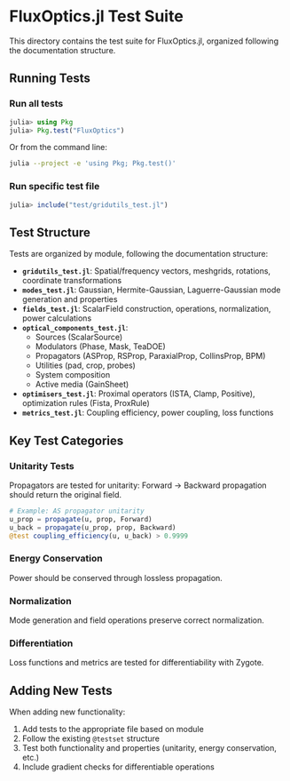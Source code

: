 # FluxOptics.jl Test Suite

This directory contains the test suite for FluxOptics.jl, organized following the documentation structure.

## Running Tests

### Run all tests
```julia
julia> using Pkg
julia> Pkg.test("FluxOptics")
```

Or from the command line:
```bash
julia --project -e 'using Pkg; Pkg.test()'
```

### Run specific test file
```julia
julia> include("test/gridutils_test.jl")
```

## Test Structure

Tests are organized by module, following the documentation structure:

- **`gridutils_test.jl`**: Spatial/frequency vectors, meshgrids, rotations, coordinate transformations
- **`modes_test.jl`**: Gaussian, Hermite-Gaussian, Laguerre-Gaussian mode generation and properties
- **`fields_test.jl`**: ScalarField construction, operations, normalization, power calculations
- **`optical_components_test.jl`**: 
  - Sources (ScalarSource)
  - Modulators (Phase, Mask, TeaDOE)
  - Propagators (ASProp, RSProp, ParaxialProp, CollinsProp, BPM)
  - Utilities (pad, crop, probes)
  - System composition
  - Active media (GainSheet)
- **`optimisers_test.jl`**: Proximal operators (ISTA, Clamp, Positive), optimization rules (Fista, ProxRule)
- **`metrics_test.jl`**: Coupling efficiency, power coupling, loss functions

## Key Test Categories

### Unitarity Tests
Propagators are tested for unitarity: Forward → Backward propagation should return the original field.

```julia
# Example: AS propagator unitarity
u_prop = propagate(u, prop, Forward)
u_back = propagate(u_prop, prop, Backward)
@test coupling_efficiency(u, u_back) > 0.9999
```

### Energy Conservation
Power should be conserved through lossless propagation.

### Normalization
Mode generation and field operations preserve correct normalization.

### Differentiation
Loss functions and metrics are tested for differentiability with Zygote.

## Adding New Tests

When adding new functionality:

1. Add tests to the appropriate file based on module
2. Follow the existing `@testset` structure
3. Test both functionality and properties (unitarity, energy conservation, etc.)
4. Include gradient checks for differentiable operations

